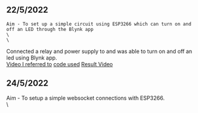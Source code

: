 ## 22/5/2022

    Aim - To set up a simple circuit using ESP3266 which can turn on and off an LED through the Blynk app
    \
    \
Connected a relay and power supply to and was able to turn on and off an led using Blynk app.
\
[Video I referred to](https://youtu.be/HFGP1YqUPy0)
[code used](https://github.com/adithya-s-k/Shakthi/blob/d94287c6fe34f4617cba3545bfbc44f00065b80b/Remote_blink_control)
[Result Video](https://youtu.be/HFGP1YqUPy0)

## 24/5/2022

Aim - To setup a simple websocket connections with ESP3266.
\
\